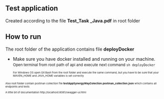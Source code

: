 
## Test application 
Сreated according to the file **Test_Task _Java.pdf** in root folder

## How to run
The root folder of the application contains file **deployDocker**
- Make sure you have docker installed and running on your machine.
  <br>
<small>Open terminal from root path of api and execute next command ```sh deployDocker``` <small/>
  <br><br>
  <small> For Windows OS open Git Bash from the root folder and execute the same command, but you have to be sure that your MAVEN_HOME and JAVA_HOME variables is set correctly <small/>

Also root folder contain postman collection file **testAppSynergyWayColection.postman_collection.json** which contains all endpoints and tests <a></a>

A little bit of documentation http://localhost:8081/swagger-ui.html
